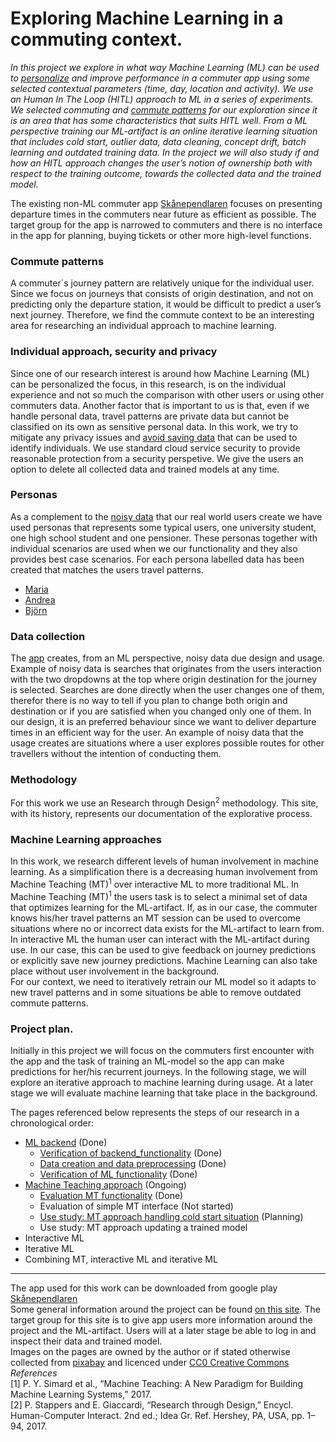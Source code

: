 # Exploring Machine Learning in a commuting context.
*In this project we explore in what way Machine Learning (ML) can be used to [personalize](#individual-approach-security-and-privacy) and improve performance in a commuter app using some selected contextual parameters (time, day, location and activity). We use an Human In The Loop (HITL) approach to ML in a series of experiments. We selected commuting and [commute patterns](#Commute-patterns) for our exploration since it is an area that has some characteristics that suits HITL well. From a ML perspective training our ML-artifact is an online iterative learning situation that includes cold start, outlier data, data cleaning, concept drift, batch learning and outdated training data. In the project we will also study if and how an HITL approach changes the user’s notion of ownership both with respect to the training outcome, towards the collected data and the trained model.*

The existing non-ML commuter app [Skånependlaren](https://play.google.com/store/apps/details?id=se.k3larra.alvebuss&hl=sv) focuses on presenting departure times in the commuters near future as efficient as possible. The target group for the app is narrowed to commuters and there is no interface in the app for planning, buying tickets or other more high-level functions.

### Commute patterns
A commuter´s journey pattern are relatively unique for the individual user. Since we focus on journeys that consists of origin destination, and not on predicting only the departure station, it would be difficult to predict a user’s next journey. Therefore, we find the commute context to be an interesting area for researching an individual approach to machine learning.

### Individual approach, security and privacy
Since one of our research interest is around how Machine Learning (ML) can be personalized the focus, in this research, is on the individual experience and not so much the comparison with other users or using other commuters data. Another factor that is important to us is that, even if we handle personal data, travel patterns are private data but cannot be classified on its own as sensitive personal data. In this work, we try to mitigate any privacy issues and [avoid saving data](https://skanependlaren.firebaseapp.com) that can be used to identify individuals. We use standard cloud service security to provide reasonable protection from a security perspetive. We give the users an option to delete all collected data and trained models at any time.

### Personas
As a complement to the [noisy data](#Data-collection) that our real world users create we have used personas that represents some typical users, one university student, one high school student and one pensioner. These personas together with individual scenarios are used when we our functionality and they also provides best case scenarios. For each persona labelled data has been created that matches the users travel patterns.

* [Maria](personas/Maria.md)
* [Andrea](personas/Andrea.md)
* [Björn](personas/Bjorn.md)

### Data collection
The [app](https://skanependlaren.firebaseapp.com/) creates, from an ML perspective, noisy data due design and usage. Example of noisy data is searches that originates from the users interaction with the two dropdowns at the top where origin destination for the journey is selected. Searches are done directly when the user changes one of them, therefor there is no way to tell if you plan to change both origin and destination or if you are satisfied when you changed only one of them. In our design, it is an preferred behaviour since we want to deliver departure times in an efficient way for the user. An example of noisy data that the usage creates are situations where a user explores possible routes for other travellers without the intention of conducting them.

### Methodology
For this work we use an Research through Design<sup>2</sup> methodology. This site, with its history, represents our documentation of the explorative process.

### Machine Learning approaches
In this work, we research different levels of human involvement in machine learning. As a simplification there is a decreasing human involvement from Machine Teaching (MT)<sup>1</sup> over interactive ML to more traditional ML. In Machine Teaching (MT)<sup>1</sup> the users task is to select a minimal set of data that optimizes learning for the ML-artifact. If, as in our case, the commuter knows his/her travel patterns an MT session can be used to overcome situations where no or incorrect data exists for the ML-artifact to learn from. In interactive ML the human user can interact with the ML-artifact during use. In our case, this can be used to give feedback on journey predictions or explicitly save new journey predictions. Machine Learning can also take place without user involvement in the background.<br/>
For our context, we need to iteratively retrain our ML model so it adapts to new travel patterns and in some situations be able to remove outdated commute patterns.

### Project plan.
Initially in this project we will focus on the commuters first encounter with the app and the task of training an ML-model so the app can make predictions for her/his recurrent journeys. In the following stage, we will explore an iterative approach to machine learning during usage. At a later stage we will evaluate machine learning that take place in the background.

The pages referenced below represents the steps of our research in a chronological order:
* [ML backend](backend/backend.md) (Done)
  * [Verification of backend_functionality](backend/backend.md#Verification-of-backend-functionality) (Done)
  * [Data creation and data preprocessing](data/data.md) (Done)
  * [Verification of ML functionality](ml/ml.md) (Done)
* [Machine Teaching approach](machine_teaching/mt.md) (Ongoing)
  * [Evaluation MT functionality](machine_teaching/machine_teaching.md) (Done)
  * Evaluation of simple MT interface (Not started)
  * [Use study: MT approach handling cold start situation](machine_teaching/use_study_cold_start.md) (Planning)
  * Use study: MT approach updating a trained model
* Interactive ML
* Iterative ML
* Combining MT, interactive ML and iterative ML
---
The app used for this work can be downloaded from google play [Skånependlaren](https://skanependlaren.firebaseapp.com/) <br>
Some general information around the project can be found [on this site](https://skanependlaren.firebaseapp.com/). The target group for this site is to give app users more information around the project and the ML-artifact. Users will at a later stage be able to log in and inspect their data and trained model.<br>
Images on the pages are owned by the author or if stated otherwise collected from [pixabay](https://pixabay.com) and licenced under [CC0 Creative Commons]( https://creativecommons.org/publicdomain/zero/1.0/deed.en)<br>
_References_<br>
[1] P. Y. Simard et al., “Machine Teaching: A New Paradigm for Building Machine Learning Systems,” 2017.<br>
[2] P. Stappers and E. Giaccardi, “Research through Design,” Encycl. Human-Computer Interact. 2nd ed.; Idea Gr. Ref. Hershey, PA, USA, pp. 1–94, 2017.
